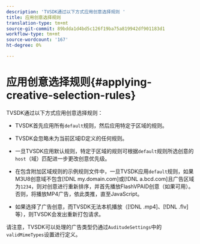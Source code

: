 ```yaml
---
description: 'TVSDK通过以下方式应用创意选择规则 '
title: 应用创意选择规则
translation-type: tm+mt
source-git-commit: 89bdda1d4bd5c126f19ba75a819942df901183d1
workflow-type: tm+mt
source-wordcount: '167'
ht-degree: 0%

---
```



# 应用创意选择规则{#applying-creative-selection-rules}

TVSDK通过以下方式应用创意选择规则：

* TVSDK首先应用所有`default`规则，然后应用特定于区域的规则。
* TVSDK会忽略未为当前区域ID定义的任何规则。
* 一旦TVSDK应用默认规则，特定于区域的规则可根据`default`规则所选创意的`host`（域）匹配进一步更改创意优先级。

* 在包含附加区域规则的示例规则文件中，一旦TVSDK应用`default`规则，如果M3U8创意域不包含[!DNL my.domain.com]或[!DNL a.bcd.com]且广告区域为`1234`，则对创意进行重新排序，并首先播放FlashVPAID创意（如果可用）。 否则，将播放MP4广告，依此类推，直至JavaScript。

* 如果选择了广告创意，而TVSDK无法本机播放（[!DNL .mp4]、[!DNL .flv]等），则TVSDK会发出重新打包请求。

请注意，TVSDK可以处理的广告类型仍通过`AuditudeSettings`中的`validMimeTypes`设置进行定义。
